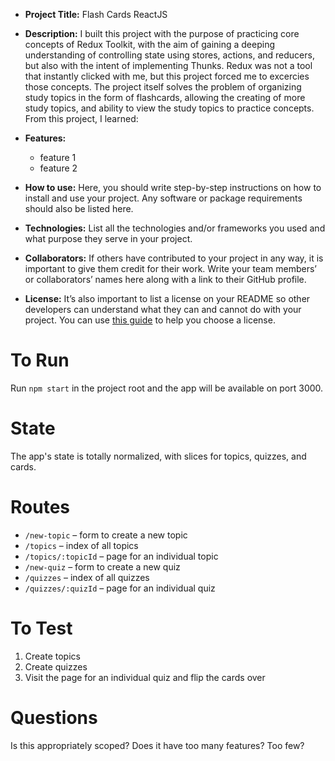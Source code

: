 - **Project Title:** Flash Cards ReactJS
- **Description:** I built this project with the purpose of practicing core concepts of Redux Toolkit, with the aim of gaining a deeping understanding of controlling state using stores, actions, and reducers, but also with the intent of implementing Thunks. Redux was not a tool that instantly clicked with me, but this project forced me to excercies those concepts.
The project itself solves the problem of organizing study topics in the form of flashcards, allowing the creating of more study topics, and ability to view the study topics to practice concepts. 
From this project, I learned: 

- **Features:** 
    - feature 1
    - feature 2
- **How to use:** Here, you should write step-by-step instructions on how to install and use your project. Any software or package requirements should also be listed here.
- **Technologies:** List all the technologies and/or frameworks you used and what purpose they serve in your project.
- **Collaborators:** If others have contributed to your project in any way, it is important to give them credit for their work. Write your team members’ or collaborators’ names here along with a link to their GitHub profile.
- **License:** It’s also important to list a license on your README so other developers can understand what they can and cannot do with your project. You can use [this guide](https://choosealicense.com/) to help you choose a license.


# To Run

Run `npm start` in the project root and the app will be available on port 3000.

# State

The app's state is totally normalized, with slices for topics, quizzes, and cards.

# Routes

- `/new-topic` – form to create a new topic
- `/topics` – index of all topics
- `/topics/:topicId` – page for an individual topic
- `/new-quiz` – form to create a new quiz
- `/quizzes` – index of all quizzes
- `/quizzes/:quizId` – page for an individual quiz

# To Test

1. Create topics
2. Create quizzes
3. Visit the page for an individual quiz and flip the cards over

# Questions

Is this appropriately scoped? Does it have too many features? Too few?

